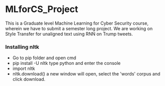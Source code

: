 # MLforCS_Project
This is a Graduate level Machine Learning for Cyber Security course, wherein we have to submit a semester long project. We are working on Style Transfer for unaligned text using RNN on Trump tweets.

### Installing nltk
- Go to pip folder and open cmd
- pip install -U nltk
type python and enter the console
- import nltk
- nltk.download()
a new window will open, select the 'words' corpus and click download.

